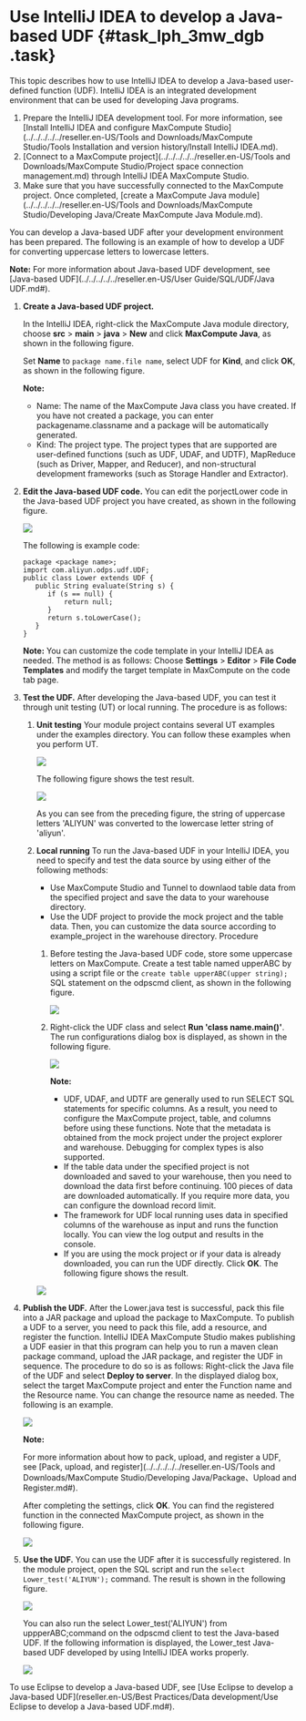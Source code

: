 # Use IntelliJ IDEA to develop a Java-based UDF {#task_lph_3mw_dgb .task}

This topic describes how to use IntelliJ IDEA to develop a Java-based user-defined function \(UDF\). IntelliJ IDEA is an integrated development environment that can be used for developing Java programs.

1.  Prepare the IntelliJ IDEA development tool. For more information, see [Install IntelliJ IDEA and configure MaxCompute Studio](../../../../../reseller.en-US/Tools and Downloads/MaxCompute Studio/Tools Installation and version history/Install IntelliJ IDEA.md).
2.  [Connect to a MaxCompute project](../../../../../reseller.en-US/Tools and Downloads/MaxCompute Studio/Project space connection management.md) through IntelliJ IDEA MaxCompute Studio.
3.  Make sure that you have successfully connected to the MaxCompute project. Once completed, [create a MaxCompute Java module](../../../../../reseller.en-US/Tools and Downloads/MaxCompute Studio/Developing Java/Create MaxCompute Java Module.md).

You can develop a Java-based UDF after your development environment has been prepared. The following is an example of how to develop a UDF for converting uppercase letters to lowercase letters.

**Note:** For more information about Java-based UDF development, see [Java-based UDF](../../../../../reseller.en-US/User Guide/SQL/UDF/Java UDF.md#).

1.  **Create a Java-based UDF project.** 

    In the IntelliJ IDEA, right-click the MaxCompute Java module directory, choose **src** \> **main** \> **java** \> **New** and click **MaxCompute Java**, as shown in the following figure.

    Set **Name** to `package name.file name`, select UDF for **Kind**, and click **OK**, as shown in the following figure.

    **Note:** 

    -   Name: The name of the MaxCompute Java class you have created. If you have not created a package, you can enter packagename.classname and a package will be automatically generated.
    -   Kind: The project type. The project types that are supported are user-defined functions \(such as UDF, UDAF, and UDTF\), MapReduce \(such as Driver, Mapper, and Reducer\), and non-structural development frameworks \(such as Storage Handler and Extractor\).
2.  **Edit the Java-based UDF code.** You can edit the porjectLower code in the Java-based UDF project you have created, as shown in the following figure.

    ![](http://static-aliyun-doc.oss-cn-hangzhou.aliyuncs.com/assets/img/80567/155056972134458_en-US.png)

    The following is example code:

    ```
    package <package name>;
    import com.aliyun.odps.udf.UDF;
    public class Lower extends UDF {
       public String evaluate(String s) {
          if (s == null) { 
              return null; 
          }
          return s.toLowerCase();
       }
    }
    ```

    **Note:** You can customize the code template in your IntelliJ IDEA as needed. The method is as follows: Choose **Settings** \> **Editor** \> **File Code Templates** and modify the target template in MaxCompute on the code tab page.

3.  **Test the UDF.** After developing the Java-based UDF, you can test it through unit testing \(UT\) or local running. The procedure is as follows:
    1.  **Unit testing** Your module project contains several UT examples under the examples directory. You can follow these examples when you perform UT.

        ![](http://static-aliyun-doc.oss-cn-hangzhou.aliyuncs.com/assets/img/80567/155056972134470_en-US.png)

        The following figure shows the test result.

        ![](http://static-aliyun-doc.oss-cn-hangzhou.aliyuncs.com/assets/img/80567/155056972134473_en-US.png)

        As you can see from the preceding figure, the string of uppercase letters 'ALIYUN' was converted to the lowercase letter string of 'aliyun'.

    2.  **Local running** To run the Java-based UDF in your IntelliJ IDEA, you need to specify and test the data source by using either of the following methods:

        -   Use MaxCompute Studio and Tunnel to downlaod table data from the specified project and save the data to your warehouse directory.
        -   Use the UDF project to provide the mock project and the table data. Then, you can customize the data source according to example\_project in the warehouse directory.
        Procedure

        1.  Before testing the Java-based UDF code, store some uppercase letters on MaxCompute. Create a test table named upperABC by using a script file or the `create table upperABC(upper string);` SQL statement on the odpscmd client, as shown in the following figure.

            ![](http://static-aliyun-doc.oss-cn-hangzhou.aliyuncs.com/assets/img/80567/155056972134592_en-US.png)

        2.  Right-click the UDF class and select **Run 'class name.main\(\)'**. The run configurations dialog box is displayed, as shown in the following figure.

            ![](http://static-aliyun-doc.oss-cn-hangzhou.aliyuncs.com/assets/img/80567/155056972134483_en-US.png)

            **Note:** 

            -   UDF, UDAF, and UDTF are generally used to run SELECT SQL statements for specific columns. As a result, you need to configure the MaxCompute project, table, and columns before using these functions. Note that the metadata is obtained from the mock project under the project explorer and warehouse. Debugging for complex types is also supported.
            -   If the table data under the specified project is not downloaded and saved to your warehouse, then you need to download the data first before continuing. 100 pieces of data are downloaded automatically. If you require more data, you can configure the download record limit.
            -   The framework for UDF local running uses data in specified columns of the warehouse as input and runs the function locally. You can view the log output and results in the console.
            -   If you are using the mock project or if your data is already downloaded, you can run the UDF directly.
        Click **OK**. The following figure shows the result.

        ![](http://static-aliyun-doc.oss-cn-hangzhou.aliyuncs.com/assets/img/80567/155056972134510_en-US.png)

4.  **Publish the UDF.** After the Lower.java test is successful, pack this file into a JAR package and upload the package to MaxCompute. To publish a UDF to a server, you need to pack this file, add a resource, and register the function. IntelliJ IDEA MaxCompute Studio makes publishing a UDF easier in that this program can help you to run a maven clean package command, upload the JAR package, and register the UDF in sequence. The procedure to do so is as follows: Right-click the Java file of the UDF and select **Deploy to server**. In the displayed dialog box, select the target MaxCompute project and enter the Function name and the Resource name. You can change the resource name as needed. The following is an example.

    ![](http://static-aliyun-doc.oss-cn-hangzhou.aliyuncs.com/assets/img/80567/155056972134564_en-US.png)

    **Note:** 

    For more information about how to pack, upload, and register a UDF, see [Pack, upload, and register](../../../../../reseller.en-US/Tools and Downloads/MaxCompute Studio/Developing Java/Package、Upload and Register.md#).

    After completing the settings, click **OK**. You can find the registered function in the connected MaxCompute project, as shown in the following figure.

    ![](http://static-aliyun-doc.oss-cn-hangzhou.aliyuncs.com/assets/img/80567/155056972134572_en-US.png)

5.  **Use the UDF.** You can use the UDF after it is successfully registered. In the module project, open the SQL script and run the `select Lower_test('ALIYUN');` command. The result is shown in the following figure.

    ![](http://static-aliyun-doc.oss-cn-hangzhou.aliyuncs.com/assets/img/80567/155056972134603_en-US.png)

    You can also run the select Lower\_test\('ALIYUN'\) from uppperABC;command on the odpscmd client to test the Java-based UDF. If the following information is displayed, the Lower\_test Java-based UDF developed by using IntelliJ IDEA works properly.

    ![](http://static-aliyun-doc.oss-cn-hangzhou.aliyuncs.com/assets/img/80567/155056972134582_en-US.png)


To use Eclipse to develop a Java-based UDF, see [Use Eclipse to develop a Java-based UDF](reseller.en-US/Best Practices/Data development/Use Eclipse to develop a Java-based UDF.md#).


